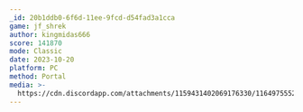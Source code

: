 ```yaml
---
_id: 20b1ddb0-6f6d-11ee-9fcd-d54fad3a1cca
game: jf_shrek
author: kingmidas666
score: 141870
mode: Classic
date: 2023-10-20
platform: PC
method: Portal
media: >-
  https://cdn.discordapp.com/attachments/1159431402069176330/1164975552424333442/rn_image_picker_lib_temp_3d8a9326-b62e-4ff2-af09-38533027fdec.jpg?ex=65452b07&is=6532b607&hm=c4244df0c78d45a82304eb0a87a447249a2735b390c3aec13205535e2228304a&
---
```



